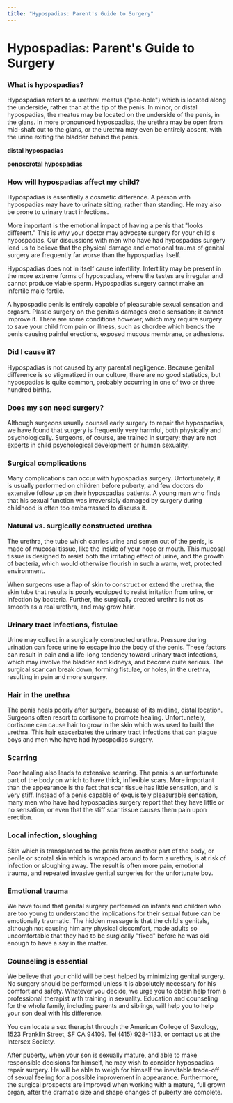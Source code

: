 ```yaml
---
title: "Hypospadias: Parent's Guide to Surgery"
---
```


# Hypospadias: Parent's Guide to Surgery

  


### What is hypospadias?

  


  
Hypospadias refers to a urethral meatus ("pee-hole") which is located along the underside, rather than at the tip of the penis. In minor, or distal hypospadias, the meatus may be located on the underside of the penis, in the glans. In more pronounced hypospadias, the urethra may be open from mid-shaft out to the glans, or the urethra may even be entirely absent, with the urine exiting the bladder behind the penis.  


  
  
  
  
**distal hypospadias**  


  
  
  
  
  
**penoscrotal hypospadias**  


### How will hypospadias affect my child?

  
Hypospadias is essentially a cosmetic difference. A person with hypospadias may have to urinate sitting, rather than standing. He may also be prone to urinary tract infections.  


  
More important is the emotional impact of having a penis that "looks different." This is why your doctor may advocate surgery for your child's hypospadias. Our discussions with men who have had hypospadias surgery lead us to believe that the physical damage and emotional trauma of genital surgery are frequently far worse than the hypospadias itself.  


  
Hypospadias does not in itself cause infertility. Infertility may be present in the more extreme forms of hypospadias, where the testes are irregular and cannot produce viable sperm. Hypospadias surgery cannot make an infertile male fertile.  


  
A hypospadic penis is entirely capable of pleasurable sexual sensation and orgasm. Plastic surgery on the genitals damages erotic sensation; it cannot improve it. There are some conditions however, which may require surgery to save your child from pain or illness, such as chordee which bends the penis causing painful erections, exposed mucous membrane, or adhesions.  


### Did I cause it?

  
Hypospadias is not caused by any parental negligence. Because genital difference is so stigmatized in our culture, there are no good statistics, but hypospadias is quite common, probably occurring in one of two or three hundred births.  


### Does my son need surgery?

  
Although surgeons usually counsel early surgery to repair the hypospadias, we have found that surgery is frequently very harmful, both physically and psychologically. Surgeons, of course, are trained in surgery; they are not experts in child psychological development or human sexuality.  


### Surgical complications

  
Many complications can occur with hypospadias surgery. Unfortunately, it is usually performed on children before puberty, and few doctors do extensive follow up on their hypospadias patients. A young man who finds that his sexual function was irreversibly damaged by surgery during childhood is often too embarrassed to discuss it.  


### Natural vs. surgically constructed urethra

  
The urethra, the tube which carries urine and semen out of the penis, is made of mucosal tissue, like the inside of your nose or mouth. This mucosal tissue is designed to resist both the irritating effect of urine, and the growth of bacteria, which would otherwise flourish in such a warm, wet, protected environment.  


  
When surgeons use a flap of skin to construct or extend the urethra, the skin tube that results is poorly equipped to resist irritation from urine, or infection by bacteria. Further, the surgically created urethra is not as smooth as a real urethra, and may grow hair.  


### Urinary tract infections, fistulae

  
Urine may collect in a surgically constructed urethra. Pressure during urination can force urine to escape into the body of the penis. These factors can result in pain and a life-long tendency toward urinary tract infections, which may involve the bladder and kidneys, and become quite serious. The surgical scar can break down, forming fistulae, or holes, in the urethra, resulting in pain and more surgery.  


### Hair in the urethra

  
The penis heals poorly after surgery, because of its midline, distal location. Surgeons often resort to cortisone to promote healing. Unfortunately, cortisone can cause hair to grow in the skin which was used to build the urethra. This hair exacerbates the urinary tract infections that can plague boys and men who have had hypospadias surgery.  


### Scarring

  
Poor healing also leads to extensive scarring. The penis is an unfortunate part of the body on which to have thick, inflexible scars. More important than the appearance is the fact that scar tissue has little sensation, and is very stiff. Instead of a penis capable of exquisitely pleasurable sensation, many men who have had hypospadias surgery report that they have little or no sensation, or even that the stiff scar tissue causes them pain upon erection.  


### Local infection, sloughing

  
Skin which is transplanted to the penis from another part of the body, or penile or scrotal skin which is wrapped around to form a urethra, is at risk of infection or sloughing away. The result is often more pain, emotional trauma, and repeated invasive genital surgeries for the unfortunate boy.  


### Emotional trauma

  
We have found that genital surgery performed on infants and children who are too young to understand the implications for their sexual future can be emotionally traumatic. The hidden message is that the child's genitals, although not causing him any physical discomfort, made adults so uncomfortable that they had to be surgically "fixed" before he was old enough to have a say in the matter.  


### Counseling is essential

  
We believe that your child will be best helped by minimizing genital surgery. No surgery should be performed unless it is absolutely necessary for his comfort and safety. Whatever you decide, we urge you to obtain help from a professional therapist with training in sexuality. Education and counseling for the whole family, including parents and siblings, will help you to help your son deal with his difference.  


  
You can locate a sex therapist through the American College of Sexology, 1523 Franklin Street, SF CA 94109. Tel (415) 928-1133, or contact us at the Intersex Society.  


  
After puberty, when your son is sexually mature, and able to make responsible decisions for himself, he may wish to consider hypospadias repair surgery. He will be able to weigh for himself the inevitable trade-off of sexual feeling for a possible improvement in appearance. Furthermore, the surgical prospects are improved when working with a mature, full grown organ, after the dramatic size and shape changes of puberty are complete.